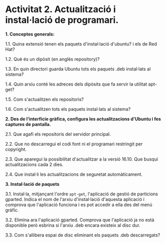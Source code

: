<!-- notoc -->

# Activitat 2. Actualització i instal·lació de programari.

**1. Conceptes generals:**

  1.1. Quina extensió tenen els paquets d'instal·lació d'ubuntu? i els de Red Hat?

  1.2. Què és un dipòsit (en anglès repository)?

  1.3. En quin directori guarda Ubuntu tots els paquets .deb instal·lats al sistema?

  1.4. Quin arxiu conté les adreces dels dipòsits que fa servir la utilitat apt-get?

  1.5. Com s'actualitzen els repositoris?

  1.6. Com s'actualitzen tots els paquets instal·lats al sistema?

**2. Des de l’interfície gràfica, configura les actualitzacions d'Ubuntu i fes captures de pantalla.**

  2.1. Que agafi els repositoris del servidor principal.

  2.2. Que no descarregui el codi font ni el programari restringit per copyright.

  2.3. Que aparegui la possibilitat d'actualitzar a la versió 16.10.
Que busqui actualitzacions cada 2 dies.

  2.4. Que instal·li les actualitzacions de seguretat automàticament.

**3. Instal·lació de paquets**

  3.1. Instal·la, mitjançant l'ordre `apt-get`, l'aplicació de gestió de particions gparted. Indica el nom de l'arxiu d'instal·lació d'aquesta aplicació i comprova que l'aplicació funciona i es pot accedir a ella des del menú gràfic.

  3.2. Elimina ara l'aplicació gparted. Comprova que l'aplicació ja no està disponible però esbrina si l'arxiu .deb encara existeix al disc dur.

  3.3. Com s'allibera espai de disc eliminant els paquets .deb descarregats?



